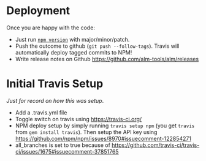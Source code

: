 # Deployment
Once you are happy with the code:
* Just run [`npm version`](https://docs.npmjs.com/cli/version) with major/minor/patch.
* Push the outcome to github (`git push --follow-tags`). Travis will automatically deploy tagged commits to NPM!
* Write release notes on Github https://github.com/alm-tools/alm/releases

# Initial Travis Setup
*Just for record on how this was setup*.
* Add a .travis.yml file
* Toggle switch on travis using https://travis-ci.org/
* NPM deploy setup by simply running `travis setup npm` (you get `travis` from `gem install travis`). Then setup the API key using https://github.com/npm/npm/issues/8970#issuecomment-122854271
* all_branches is set to true because of https://github.com/travis-ci/travis-ci/issues/1675#issuecomment-37851765
